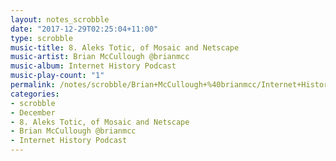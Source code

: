 ```yaml
---
layout: notes_scrobble
date: "2017-12-29T02:25:04+11:00"
type: scrobble
music-title: 8. Aleks Totic, of Mosaic and Netscape
music-artist: Brian McCullough @brianmcc
music-album: Internet History Podcast
music-play-count: "1"
permalink: /notes/scrobble/Brian+McCullough+%40brianmcc/Internet+History+Podcast/15ae65f22cfa91eca3d10bb2aaeee889c5198b67.html
categories:
- scrobble
- December
- 8. Aleks Totic, of Mosaic and Netscape
- Brian McCullough @brianmcc
- Internet History Podcast
---
```

